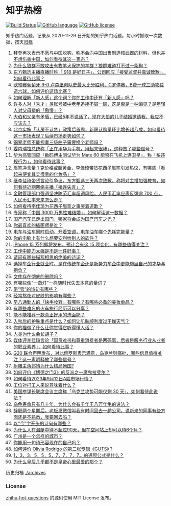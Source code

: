 # 知乎热榜
[![Build Status](https://github.com/ToWeLong/zhihu-hot-questions/workflows/CI/badge.svg)](https://github.com/ToWeLong/zhihu-hot-questions/actions)
[![GitHub language](https://img.shields.io/badge/language-golang-orange.svg)](https://golang.org/)
[![GitHub license](https://img.shields.io/github/license/ToWeLong/zhihu-hot-questions)](https://github.com/ToWeLong/zhihu-hot-questions/blob/main/LICENSE)

知乎热门话题，记录从 2020-11-29 日开始的知乎热门话题。每小时抓取一次数据，按天[归档](./archives)

<!-- BEGIN -->

1. [拜登再次表示不愿与中国脱钩，称不会向中国出售制造核武器的材料，但也并不想伤害中国，如何看待其这一表态？](https://www.zhihu.com/question/621481155)
1. [为什么狼群不敢攻击有牧羊犬保护的羊群？狼群难道打不过一条狗？](https://www.zhihu.com/question/510586563)
1. [东方甄选主播直播时称「 918 是好日子」，公司回应「接受监督并真诚致歉」，如何看待此事？](https://www.zhihu.com/question/621478354)
1. [欧预赛葡萄牙 9-0 卢森堡创队史最大比分胜利，C罗停赛，B费一球三助攻独造六球，如何评价这场比赛？](https://www.zhihu.com/question/621617203)
1. [如何理解「新人感」这个词？你在工作中还有「新人感」吗？](https://www.zhihu.com/question/620631191)
1. [许多人对「秀才」类账号被中老年追捧不屑一顾，这是否是一种偏见？是年轻人对父母辈的「傲慢」？](https://www.zhihu.com/question/621565918)
1. [大伯和父亲有矛盾，已经5年不说话了，现在大伯的儿子结婚邀请我，我应不应该去？](https://www.zhihu.com/question/621005141)
1. [北京实施「认房不认贷」政策后首周，新房认购量环比增长超八成，如何看待这一市场表现？后续市场走势如何？](https://www.zhihu.com/question/621486039)
1. [钢琴老师不能视奏三级曲子需要换个老师吗？](https://www.zhihu.com/question/621492229)
1. [委内瑞拉总统称「正在用华为手机，用起来很棒」，这释放了哪些信号？](https://www.zhihu.com/question/621478054)
1. [华为高管回应「数码博主测试华为 Mate 60 能否在飞机上连卫星」，称「系违规行为」，如何看待此事？](https://www.zhihu.com/question/621501214)
1. [眉笔净含量 1 克价格或超黄金，李佳琦带货花西子眉笔引发热议，有哪些「看起来便宜其实很贵的化妆品」？](https://www.zhihu.com/question/621490968)
1. [继李佳琦带货言论引争议，东方甄选三天两次致歉，称将对主播加强教育，如何看待近期网络主播「接连失言」？](https://www.zhihu.com/question/621482929)
1. [金融管理部门强调坚决防范汇率超调风险，人民币汇率应声反弹逾 700 点，人民币汇率未来怎么走？](https://www.zhihu.com/question/621624179)
1. [如何看待李佳琦为花西子眉笔之事哭着道歉？](https://www.zhihu.com/question/621553216)
1. [专家称「中国 3000 万男性难结婚」，如何解读这一数据？](https://www.zhihu.com/question/621495511)
1. [国产汽车已走出国门，哪家将会成为国产汽车之光？](https://www.zhihu.com/question/620114836)
1. [你最喜欢的插画师是谁？](https://www.zhihu.com/question/491885658)
1. [电车与油车同时启动，开着空调，电车油车哪个先耗完能量？](https://www.zhihu.com/question/621395576)
1. [你的电脑上有什么想要安利给别人的软件？](https://www.zhihu.com/question/618451816)
1. [iPhone 15 系列即将发布，预计会有这 15 项变化，有哪些值得关注？](https://www.zhihu.com/question/621615001)
1. [工作中能力太强是不是一件好事？](https://www.zhihu.com/question/620710969)
1. [请问有哪些描写相思的绝美的诗词？](https://www.zhihu.com/question/621487374)
1. [选择车企行业就业时，是在传统车企还是新势力车企中更能施展自己的才华与抱负？](https://www.zhihu.com/question/619515572)
1. [文件存在彻底的删除吗？](https://www.zhihu.com/question/619662369)
1. [有哪些像“一盏灯”一样随时代失去本意的量词？](https://www.zhihu.com/question/619801068)
1. [带“雪”的诗句有哪些？](https://www.zhihu.com/question/621611752)
1. [经常熬夜对皮肤的影响有哪些？](https://www.zhihu.com/question/616292171)
1. [早八通勤人的「快手妆容」有哪些？有哪些必备的美妆单品？](https://www.zhihu.com/question/618787313)
1. [有哪些难忘的火车旅行经历可以分享？](https://www.zhihu.com/question/619450437)
1. [能不能推荐一款真正好用的洗面奶？](https://www.zhihu.com/question/619330315)
1. [入秋后的护肤重点是什么？如何让肌肤顺利度过干燥天气？](https://www.zhihu.com/question/617441501)
1. [你的猫做了什么让你觉得它听得懂人话？](https://www.zhihu.com/question/620510389)
1. [人类为什么会长胡子？](https://www.zhihu.com/question/20108938)
1. [媒体评李佳琦言论「国货难带和尊重消费者是两码事，后者是服务行业从业者的职业素养」，如何看待此事？](https://www.zhihu.com/question/621445964)
1. [G20 联合声明发布，对此俄罗斯表示满意，乌克兰则痛批，哪些信息值得关注？这一声明释放了哪些信号？](https://www.zhihu.com/question/621481473)
1. [射雕主角郭靖为什么结局殉国?](https://www.zhihu.com/question/567499251)
1. [如何评价《博德之门3》的反派之一魔鬼拉斐尔？](https://www.zhihu.com/question/621236365)
1. [如何看待2023年9月12日A股市场行情？](https://www.zhihu.com/question/621503986)
1. [工位对打工人来说意味着什么？](https://www.zhihu.com/question/621501743)
1. [美国参谋长联席会议主席称「乌克兰攻势可能仅剩 30 天」，如何看待此说法？](https://www.zhihu.com/question/621457071)
1. [乌龟寿命只有几十年，为什么会有千年王八万年龟的说法？](https://www.zhihu.com/question/298150795)
1. [辞职两个星期后，老板发微信叫我有时间回去一趟公司，说新来的同事有些方面还是不熟悉，我要回去吗？](https://www.zhihu.com/question/621371721)
1. [以“今”字开头的诗句有哪些？](https://www.zhihu.com/question/621563071)
1. [为什么人在潜艇中待不超过90天，但在空间站上却可以待6个月？](https://www.zhihu.com/question/620380728)
1. [广州是一个怎样的城市？](https://www.zhihu.com/question/27541031)
1. [你能用一句诗形容现在的自己吗？](https://www.zhihu.com/question/617533149)
1. [如何评价 Olivia Rodrigo 的第二张专辑《GUTS》？](https://www.zhihu.com/question/620972497)
1. [1，3，3，5，5，5，7，7，7，7... 的通项公式是什么？](https://www.zhihu.com/question/419720398)
1. [为什么皇后几乎都不是皇帝心里最爱的那个？](https://www.zhihu.com/question/607747906)

<!-- END -->

历史归档 [./archives](./archives)


### License
[zhihu-hot-questions](https://github.com/towelong/zhihu-hot-questions) 的源码使用 MIT License 发布。